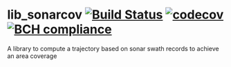 # lib_sonarcov [![Build Status](https://travis-ci.org/Axel13fr/lib_sonarcov.svg?branch=master)](https://travis-ci.org/Axel13fr/lib_sonarcov) [![codecov](https://codecov.io/gh/Axel13fr/lib_sonarcov/branch/master/graph/badge.svg)](https://codecov.io/gh/Axel13fr/lib_sonarcov) [![BCH compliance](https://bettercodehub.com/edge/badge/Axel13fr/lib_sonarcov?branch=master)](https://bettercodehub.com/results/Axel13fr/lib_sonarcov)

A library to compute a trajectory based on sonar swath records to achieve an area coverage
